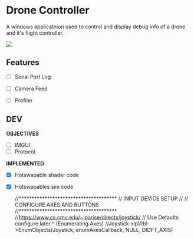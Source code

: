 # Drone Controller
A windows applicatnion used to control and display debug info of a drone and
it's flight controller.

![](gif-link)

## Features
- [ ] Serial Port Log
- [ ] Camera Feed
- [ ] Profiler


## DEV 
**OBJECTIVES**
- [ ] IMGUI
- [ ] Protocol

**IMPLEMENTED**
- [x] Hotswapable shader code
- [x] Hotswapables sim code

                                                                                                                                                            
																																							
  //**************************************
  // INPUT DEVICE SETUP
  //
  // CONFIGURE AXES AND BUTTONS
  //**************************************
  //https://www.cs.cmu.edu/~jparise/directx/joystick/
  // Use Defaults configure later ^ (Enumerating Axes)
  //Joystick->lpVtbl->EnumObjects(Joystick, enumAxesCallback, NULL, DIDFT_AXIS)
  